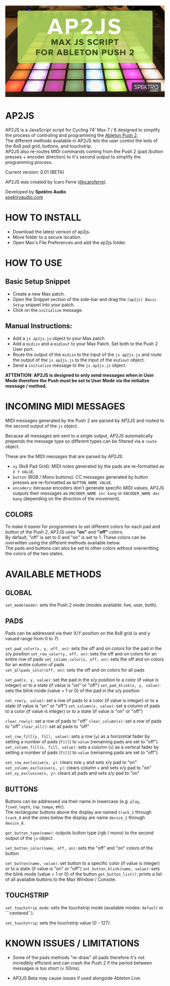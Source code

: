 ![](ap2js-logo.png)

# AP2JS

AP2JS is a JavaScript script for Cycling 74' Max 7 / 8 designed to simplify the process of controling and programming the [Ableton Push 2](https://www.ableton.com/en/push/).  
The different methods available in AP2JS lets the user control the leds of the 8x8 pad grid, buttons, and touchstrip.  
AP2JS also re-routes MIDI commands coming from the Push 2 (pad /button presses + encoder direction) to it's second output to simplify the programming process.

Current version: 0.01 (BETA)

AP2JS was created by Ícaro Ferre ([@icaroferre](http://twitter.com/icaroferre)).

Developed by **Spektro Audio**  
[spektroaudio.com](http://spektroaudio.com)

# HOW TO INSTALL

- Download the latest verison of ap2js.
- Move folder to a secure location.
- Open Max's File Preferences and add the ap2js folder.

# HOW TO USE

## Basic Setup Snippet

- Create a new Max patch.
- Open the Snippet section of the side-bar and drag the ```[ap2js] Basic Setup``` snippet into your patch.
- Click on the ```initialize``` message.

## Manual Instructions:

- Add a ```js ap2js.js``` object to your Max patch
- Add a ```midiin``` and a ```midiout``` to your Max Patch. Set both to the Push 2 User port.
- Route the output of the ```midiin``` to the input of the ```js ap2js.js``` and route the output of the ```js ap2js.js``` to the input of the ```midiout``` object.
- Send a ```initialize``` message to the ```js ap2js.js``` object.

**ATTENTION: AP2JS is designed to only send messages when in User Mode therefore the Push must be set to User Mode via the initialize message / method.** 

# INCOMING MIDI MESSAGES

MIDI messages generated by the Push 2 are parsed by AP2JS and routed to the second output of the ```js``` object.

Because all messages are sent to a single output, AP2JS automatically prepends the message type so different types can be filtered via a ```route``` object.

These are the MIDI messages that are parsed by AP2JS:

- ```xy``` (8x8 Pad Grid): MIDI notes generated by the pads are re-formatted as ```X Y VALUE```.
- ```button``` (RGB / Mono buttons): CC messages generated by button presses are re-formatted as ```BUTTON_NAME VALUE```.
- ```encoders```: because encoders don't generate specific MIDI values, AP2JS outputs their messages as ```ENCODER_NAME inc bang``` or ```ENCODER_NAME dec bang``` (depending on the direction of the movement).

## COLORS

To make it easier for programmers to set different colors for each pad and button of the Push 2, AP2JS uses **"on"** and **"off"** colors.  
By default, "off" is set to 0 and "on" is set to 1. These colors can be overwitten using the different methods available below.  
The pads and buttons can also be set to other colors without overwritting the colors of the two states.


# AVAILABLE METHODS

## GLOBAL

```set_mode(mode)```: sets the Push 2 mode (modes available: live, user, both).

## PADS

Pads can be addressed via their X/Y position on the 8x8 grid (x and y valued range from 0 to 7).  

```set_pad_color(x, y, off, on)```: sets the off and on colors for the pad in the x/y position
```set_row_color(y, off, on)```: sets the off  and on colors for an entire row of pads
```set_column_color(x, off, on)```: sets the off  and on colors for an entire column of pads  
```set_allpads_color(off, on)```: sets the off  and on colors for all pads

```set_pad(x, y, value)```: set the pad in the x/y position to a color (if value is integer) or to a state (if value is "on" or "off")
```set_pad_blink(x, y, value)```: sets the blink mode (value = 1 or 0) of the pad in the x/y position

```set_row(y, value)```: set a row of pads to a color (if value is integer) or to a state (if value is "on" or "off")
```set_column(x, value)```:  set a column of pads to a color (if value is integer) or to a state (if value is "on" or "off")

```clear_row(y)```: set a row of pads to "off"
```clear_column(x)```:  set a row of pads to "off"
```clear_all()```: set all pads to "off"

```set_row_fill(y, fill, value)```: sets a row (```y```) as a horizontal fader by setting a number of pads (```fill```) to  ```value``` (remaining pads are set to "off").
```set_column_fill(x, fill, value)```: sets a column (```x```) as a vertical fader by setting a number of pads (```fill```) to  ```value``` (remaining pads are set to "off").

```set_row_exclusive(x, y)```: clears row ```y``` and sets x/y pad to "on"
```set_column_exclusive(x, y)```: clears column ```x``` and sets x/y pad to "on"
```set_xy_exclusive(x, y)```: clears all pads and sets x/y pad to "on"

## BUTTONS

Buttons can be addressed via their name in lowercase (e.g. ```play```, ```fixed_legth```, ```tap_tempo```, etc).  
The rectangular buttons above the display are named ```track_1``` through ```track_8``` and the ones below the display are name ```device_1``` through ```device_8```.

```get_button_type(name)```: outputs button type (rgb / mono) to the second output of the ```js``` object.

```set_button_color(name, off, on)```: sets the "off" and "on" colors of the button

```set_button(name, value)```: set button to a specific color (if value is integer) or to a state (if value is "on" or "off")
```set_button_blink(name, value)```: sets the blink mode (value = 1 or 0) of the button
```get_button_list()```: prints a list of all available buttons to the Max Window / Console.

## TOUCHSTRIP

```set_touchstrip_mode```: sets the touchstrip mode (available modes: ```default``` or ```centered``).

```set_touchstrip```: sets the touchstrip value (0 - 127).

# KNOWN ISSUES / LIMITATIONS

- Some of the pads methods "re-draw" all pads therefore it's not incredibly efficient and can crash the Push 2 if the period between messages is too short (< 50ms).

- AP2JS Beta may cause issues if used alongside Ableton Live.

